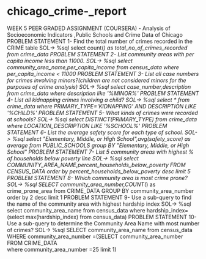 # chicago_crime-_report
WEEK 5 PEER GRADED ASSIGNMENT (COURSERA) - Analysis of Socioeconomic Indicators ,Public Schools and Crime Data of Chicago
PROBLEM STATEMENT 1-  Find the total number of crimes recorded in the CRIME table
SOL->                 %sql select count(*) as total_no_of_crimes_recorded from crime_data
PROBLEM STATEMENT 2-  List community areas with per capita income less than 11000.
SOL->                 %sql select community_area_name,per_capita_income from census_data where per_capita_income < 11000
PROBLEM STATEMENT 3-  List all case numbers for crimes involving minors?(children are not considered minors for the purposes of crime analysis)
SOL->                 %sql select case_number,description from crime_data where description like '%MINOR%'
PROBLEM STATEMENT 4-  List all kidnapping crimes involving a child?
SOL->                 %sql select * from crime_data where PRIMARY_TYPE='KIDNAPPING' AND DESCRIPTION LIKE '%CHILD%'
PROBLEM STATEMENT 5-  What kinds of crimes were recorded at schools?
SOL->                 %sql select DISTINCT(PRIMARY_TYPE) from crime_data where LOCATION_DESCRIPTION LIKE '%SCHOOL%'
PROBLEM STATEMENT 6- List the average safety score for each type of school.
SOL->                %sql select "Elementary, Middle, or High School",avg(safety_score) as average from PUBLIC_SCHOOLS group BY "Elementary, Middle, or High School"
PROBLEM STATEMENT 7- List 5 community areas with highest % of households below poverty line
SOL->                %sql select COMMUNITY_AREA_NAME,percent_households_below_poverty FROM CENSUS_DATA order by percent_households_below_poverty desc limit 5
PROBLEM STATEMENT 8-  Which community area is most crime prone?
SOL->                 %sql SELECT community_area_number,COUNT(*) as crime_prone_area from CRIME_DATA GROUP BY community_area_number order by 2 desc limit 1
PROBLEM STATEMENT 9-  Use a sub-query to find the name of the community area with highest hardship index
SOL->                 %sql select community_area_name from census_data where hardship_index=(select max(hardship_index) from census_data)
PROBLEM STATEMENT 10- Use a sub-query to determine the Community Area Name with most number of crimes?
SOL->                 %sql SELECT community_area_name from census_data WHERE community_area_number =(SELECT community_area_number FROM CRIME_DATA \
                                                                        where community_area_number =25 limit 1)
